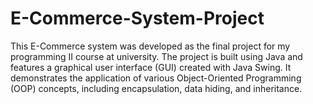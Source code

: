 # E-Commerce-System-Project
This E-Commerce system was developed as the final project for my programming II course at university. The project is built using Java and features a graphical user interface (GUI) created with Java Swing. It demonstrates the application of various Object-Oriented Programming (OOP) concepts, including encapsulation, data hiding, and inheritance.
